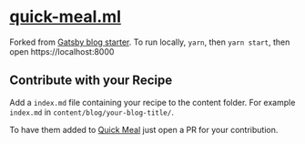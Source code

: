 # [quick-meal.ml](https://quick-meal.ml)

Forked from [Gatsby blog starter](https://github.com/gatsbyjs/gatsby-starter-blog).
To run locally, `yarn`, then `yarn start`, then open https://localhost:8000

## Contribute with your Recipe

Add a `index.md` file containing your recipe to the content folder. For example `index.md` in `content/blog/your-blog-title/`.

To have them added to [Quick Meal](https://quick-meal.ml) just open a PR for your contribution.